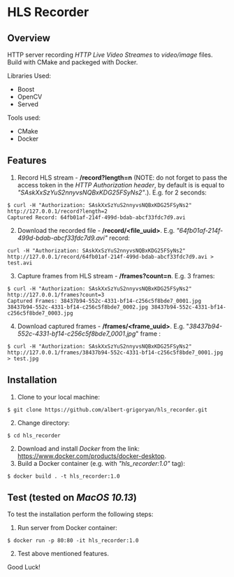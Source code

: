 # HLS Recorder

## Overview

HTTP server recording _HTTP Live Video Streames_ to _video/image_ files. Build with CMake and packeged with Docker.

Libraries Used:
- Boost
- OpenCV
- Served

Tools used:
- CMake 
- Docker

## Features
1. Record HLS stream - **/record?length=n** (NOTE: do not forget to pass the access token in the _HTTP Authorization header_, by default is is equal to _"SAskXxSzYuS2nnyvsNQBxKDG25FSyNs2"_.). E.g. for 2 seconds: 
~~~
$ curl -H "Authorization: SAskXxSzYuS2nnyvsNQBxKDG25FSyNs2" http://127.0.0.1/record?length=2
Captured Record: 64fb01af-214f-499d-bdab-abcf33fdc7d9.avi
~~~
2. Download the recorded file - **/record/\<file_uuid\>**. E.g. _"64fb01af-214f-499d-bdab-abcf33fdc7d9.avi"_ record:
~~~
curl -H "Authorization: SAskXxSzYuS2nnyvsNQBxKDG25FSyNs2" http://127.0.0.1/record/64fb01af-214f-499d-bdab-abcf33fdc7d9.avi > test.avi
~~~
3. Capture frames from HLS stream - **/frames?count=n**. E.g. 3 frames:
~~~
$ curl -H "Authorization: SAskXxSzYuS2nnyvsNQBxKDG25FSyNs2" http://127.0.0.1/frames?count=3
Captured Frames: 38437b94-552c-4331-bf14-c256c5f8bde7_0001.jpg 38437b94-552c-4331-bf14-c256c5f8bde7_0002.jpg 38437b94-552c-4331-bf14-c256c5f8bde7_0003.jpg
~~~
4. Download captured frames - **/frames/\<frame_uuid\>**. E.g. "_38437b94-552c-4331-bf14-c256c5f8bde7_0001.jpg_" frame :
~~~
$ curl -H "Authorization: SAskXxSzYuS2nnyvsNQBxKDG25FSyNs2" http://127.0.0.1/frames/38437b94-552c-4331-bf14-c256c5f8bde7_0001.jpg > test.jpg
~~~

## Installation
1. Clone to your local machine:
~~~
$ git clone https://github.com/albert-grigoryan/hls_recorder.git
~~~
2. Change directory:
~~~
$ cd hls_recorder
~~~
2. Download and install _Docker_ from the link: https://www.docker.com/products/docker-desktop.
3. Build a Docker container (e.g. with _"hls_recorder:1.0"_ tag):
~~~
$ docker build . -t hls_recorder:1.0
~~~

## Test (tested on _MacOS 10.13_)
To test the installation perform the following steps:
1. Run server from Docker container:
~~~
$ docker run -p 80:80 -it hls_recorder:1.0
~~~
2. Test above mentioned features.

Good Luck!
